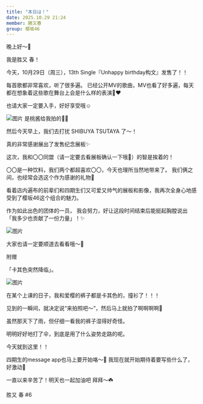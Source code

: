 ```yaml
---
title: "本日は！"
date: 2025.10.29 21:24
member: 勝又春
group: 樱坂46
---
```


晚上好〜🌙

我是胜又 春！



今天，10月29日（周三），13th Single『Unhappy birthday构文』发售了！！


每首歌都非常喜欢，听了很多遍。
已经公开MV的歌曲，MV也看了好多遍，每天都在想象着这些歌在舞台上会是什么样的表演💭❤︎

也请大家一定要入手，好好享受哦☺️




![图片](https://sakurazaka46.com/files/14/diary/s46/blog/moblog/202510/mobq8B86Y.jpg)
是桃酱给我拍的🍑😭







然后今天早上，我们去打扰 SHIBUYA TSUTAYA 了〜！


真的非常感谢展出了发售纪念展板✨


这次，我和〇〇同盟（请一定要去看展板确认一下哦🙌）的智是挨着的！


〇〇是一种饮料，我们两个都超喜欢〇〇，今天也理所当然地带来了。
我们俩之间，也经常会选这个作为感谢的礼物💭






看着店内遍布的前辈们和四期生们又可爱又帅气的展板和影像，我再次全身心地感受到了樱坂46这个组合的魅力。

作为如此出色的团体的一员，
我会努力，好让这段时间结束后能挺起胸膛说出「我多少也贡献了一份力量」！✨




![图片](https://sakurazaka46.com/files/14/diary/s46/blog/moblog/202510/moblbSHtb.jpg)




大家也请一定要顺道去看看哦〜💫










附赠



「卡其色突然降临」。

![图片](https://sakurazaka46.com/files/14/diary/s46/blog/moblog/202510/mobJTzeYl.jpg)


在某个上课的日子，我和爱樱的裤子都是卡其色的，撞衫了！！！

见到的一瞬间，就决定说“来拍照吧～”，然后马上就拍了啊啊啊啊📸




虽然那天下了雨，但仔细一看我的裤子湿得好奇怪。

明明好好地打了伞，到底是用了什么姿势走路的呢。









今天就到这里！！


四期生的message app也马上要开始咯〜🙌
我现在就开始期待着要写些什么了，好激动💓




一直以来辛苦了！明天也一起加油吧
拜拜〜☘️


胜又 春 #6